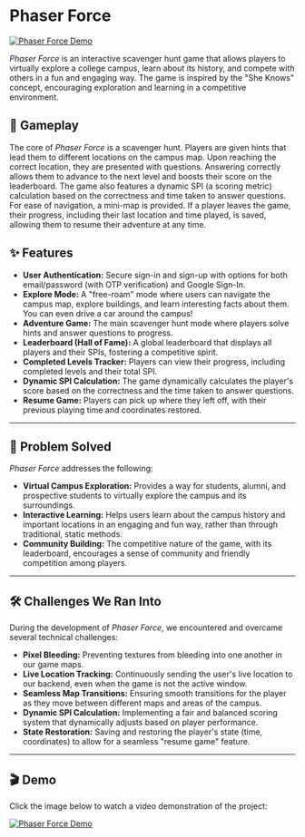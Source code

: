 # Phaser Force

[![Phaser Force Demo](https://img.youtube.com/vi/2PNlwfT6KVg/0.jpg)](https://www.youtube.com/watch?v=2PNlwfT6KVg)

*Phaser Force* is an interactive scavenger hunt game that allows players to virtually explore a college campus, learn about its history, and compete with others in a fun and engaging way. The game is inspired by the "She Knows" concept, encouraging exploration and learning in a competitive environment.

## 🚀 Gameplay

The core of *Phaser Force* is a scavenger hunt. Players are given hints that lead them to different locations on the campus map. Upon reaching the correct location, they are presented with questions. Answering correctly allows them to advance to the next level and boosts their score on the leaderboard. The game also features a dynamic SPI (a scoring metric) calculation based on the correctness and time taken to answer questions. For ease of navigation, a mini-map is provided. If a player leaves the game, their progress, including their last location and time played, is saved, allowing them to resume their adventure at any time.

## ✨ Features

* **User Authentication:** Secure sign-in and sign-up with options for both email/password (with OTP verification) and Google Sign-In.
* **Explore Mode:** A "free-roam" mode where users can navigate the campus map, explore buildings, and learn interesting facts about them. You can even drive a car around the campus!
* **Adventure Game:** The main scavenger hunt mode where players solve hints and answer questions to progress.
* **Leaderboard (Hall of Fame):** A global leaderboard that displays all players and their SPIs, fostering a competitive spirit.
* **Completed Levels Tracker:** Players can view their progress, including completed levels and their total SPI.
* **Dynamic SPI Calculation:** The game dynamically calculates the player's score based on the correctness and the time taken to answer questions.
* **Resume Game:** Players can pick up where they left off, with their previous playing time and coordinates restored.

---

## 🎯 Problem Solved

*Phaser Force* addresses the following:

* **Virtual Campus Exploration:** Provides a way for students, alumni, and prospective students to virtually explore the campus and its surroundings.
* **Interactive Learning:** Helps users learn about the campus history and important locations in an engaging and fun way, rather than through traditional, static methods.
* **Community Building:** The competitive nature of the game, with its leaderboard, encourages a sense of community and friendly competition among players.

---

## 🛠️ Challenges We Ran Into

During the development of *Phaser Force*, we encountered and overcame several technical challenges:

* **Pixel Bleeding:** Preventing textures from bleeding into one another in our game maps.
* **Live Location Tracking:** Continuously sending the user's live location to our backend, even when the game is not the active window.
* **Seamless Map Transitions:** Ensuring smooth transitions for the player as they move between different maps and areas of the campus.
* **Dynamic SPI Calculation:** Implementing a fair and balanced scoring system that dynamically adjusts based on player performance.
* **State Restoration:** Saving and restoring the player's state (time, coordinates) to allow for a seamless "resume game" feature.

---

## 🎬 Demo

Click the image below to watch a video demonstration of the project:

[![Phaser Force Demo](https://img.youtube.com/vi/2PNlwfT6KVg/0.jpg)](https://www.youtube.com/watch?v=2PNlwfT6KVg)
